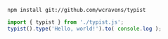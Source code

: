 ```shell
npm install git://github.com/wcravens/typist
```

```js
import { typist } from './typist.js';
typist().type('Hello, world!').to( console.log );
```
